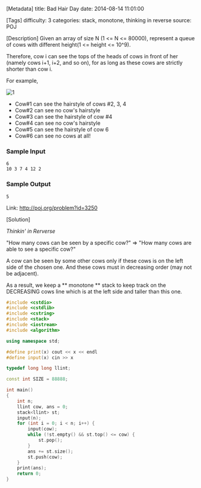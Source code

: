 [Metadata]
title: Bad Hair Day
date: 2014-08-14 11:01:00

[Tags]
difficulty: 3
categories: stack, monotone, thinking in reverse
source: POJ

[Description]
Given an array of size N (1 <= N <= 80000), represent a queue of cows with different height(1 <= height <= 10^9).

Therefore, cow i can see the tops of the heads of cows in front of her (namely cows i+1, i+2, and so on), for as long as these cows are strictly shorter than cow i.

For example,

![1](http://wizmann-pic.qiniudn.com/77bc0d0ffa662eb4dd6bd29cd9432d64)

* Cow#1 can see the hairstyle of cows #2, 3, 4
* Cow#2 can see no cow's hairstyle
* Cow#3 can see the hairstyle of cow #4
* Cow#4 can see no cow's hairstyle
* Cow#5 can see the hairstyle of cow 6
* Cow#6 can see no cows at all!

### Sample Input

```
6
10 3 7 4 12 2
```

### Sample Output

```
5
```

Link: http://poj.org/problem?id=3250

[Solution]

*Thinkin' in Rerverse*

"How many cows can be seen by a specific cow?" => "How many cows are able to see a specific cow?"

A cow can be seen by some other cows only if these cows is on the left side of the chosen one. And these cows must in decreasing order (may not be adjacent).

As a result, we keep a ** monotone ** stack to keep track on the DECREASING cows line which is at the left side and taller than this one.

```c++
#include <cstdio>
#include <cstdlib>
#include <cstring>
#include <stack>
#include <iostream>
#include <algorithm>

using namespace std;

#define print(x) cout << x << endl
#define input(x) cin >> x

typedef long long llint;

const int SIZE = 88888;

int main()
{
	int n;
	llint cow, ans = 0;
	stack<llint> st;
	input(n);
	for (int i = 0; i < n; i++) {
		input(cow);
		while (!st.empty() && st.top() <= cow) {
			st.pop();
		}
		ans += st.size();
		st.push(cow);
	}
	print(ans);
	return 0;
}
```
